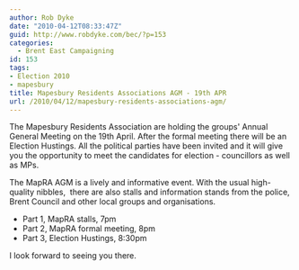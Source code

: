 ```yaml
---
author: Rob Dyke
date: "2010-04-12T08:33:47Z"
guid: http://www.robdyke.com/bec/?p=153
categories:
  - Brent East Campaigning
id: 153
tags:
- Election 2010
- mapesbury
title: Mapesbury Residents Associations AGM - 19th APR
url: /2010/04/12/mapesbury-residents-associations-agm/
---
```

The Mapesbury Residents Association are holding the groups' Annual General Meeting on the 19th April. After the formal meeting there will be an Election Hustings. All the political parties have been invited and it will give you the opportunity to meet the candidates for election - councillors as well as MPs.

The MapRA AGM is a lively and informative event. With the usual high-quality nibbles,  there are also stalls and information stands from the police, Brent Council and other local groups and organisations.

  * Part 1, MapRA stalls, 7pm
  * Part 2, MapRA formal meeting, 8pm
  * Part 3, Election Hustings, 8:30pm

I look forward to seeing you there.